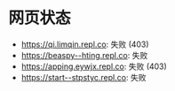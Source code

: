 # 网页状态
- https://qi.limqin.repl.co: 失败 (403)
- https://beaspy--hting.repl.co: 失败
- https://apping.eywjx.repl.co: 失败 (403)
- https://start--stpstyc.repl.co: 失败
